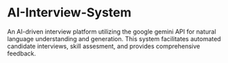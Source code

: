 # AI-Interview-System
An AI-driven interview platform utilizing the google gemini API for natural language understanding and generation. This system facilitates automated candidate interviews, skill assesment, and provides comprehensive feedback.
